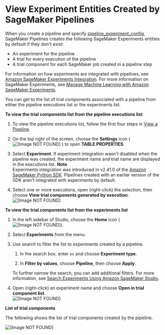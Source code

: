 # View Experiment Entities Created by SageMaker Pipelines<a name="pipelines-studio-experiments"></a>

When you create a pipeline and specify [pipeline\_experiment\_config](https://sagemaker.readthedocs.io/en/stable/workflows/pipelines/sagemaker.workflow.pipelines.html#sagemaker.workflow.pipeline.Pipeline.pipeline_experiment_config), SageMaker Pipelines creates the following SageMaker Experiments entities by default if they don't exist:
+ An experiment for the pipeline
+ A trial for every execution of the pipeline
+ A trial component for each SageMaker job created in a pipeline step

For information on how experiments are integrated with pipelines, see [Amazon SageMaker Experiments Integration](pipelines-experiments.md)\. For more information on SageMaker Experiments, see [Manage Machine Learning with Amazon SageMaker Experiments](experiments.md)\.

You can get to the list of trial components associated with a pipeline from either the pipeline executions list or the experiments list\.

**To view the trial components list from the pipeline executions list**

1. To view the pipeline executions list, follow the first four steps in [View a Pipeline](pipelines-studio-list-pipelines.md)\.

1. On the top right of the screen, choose the **Settings** icon \( ![\[Image NOT FOUND\]](http://docs.aws.amazon.com/sagemaker/latest/dg/images/icons/Settings_squid.png) \) to open **TABLE PROPERTIES**\.

1. Select **Experiment**\. If experiment integration wasn't disabled when the pipeline was created, the experiment name and trial name are displayed in the executions list\.
**Note**  
Experiments integration was introduced in v2\.41\.0 of the [Amazon SageMaker Python SDK](https://sagemaker.readthedocs.io)\. Pipelines created with an earlier version of the SDK aren't integrated with experiments by default\.

1. Select one or more executions, open \(right\-click\) the selection, then choose **View trial components generated by execution**\.  
![\[Image NOT FOUND\]](http://docs.aws.amazon.com/sagemaker/latest/dg/images/yosemite/pipelines-executions-list.png)

**To view the trial components list from the experiments list**

1. In the left sidebar of Studio, choose the **Home** icon \( ![\[Image NOT FOUND\]](http://docs.aws.amazon.com/sagemaker/latest/dg/images/studio/icons/house.png)\)\.

1. Select **Experiments** from the menu\.

1. Use search to filter the list to experiments created by a pipeline\.

   1. In the search box, enter `ex` and choose **Experiment type**\.

   1. In **Filter by values**, choose **Pipeline**, then choose **Apply**\.

   To further narrow the search, you can add additional filters\. For more information, see [Search Experiments Using Amazon SageMaker Studio](experiments-search-studio.md)\.

1. Open \(right\-click\) an experiment name and choose **Open in trial component list**\.  
![\[Image NOT FOUND\]](http://docs.aws.amazon.com/sagemaker/latest/dg/images/yosemite/pipelines-experiments-list.png)

**List of trial components**

The following shows the list of trial components created by the pipeline\.

![\[Image NOT FOUND\]](http://docs.aws.amazon.com/sagemaker/latest/dg/images/yosemite/pipelines-trial-components-list.png)